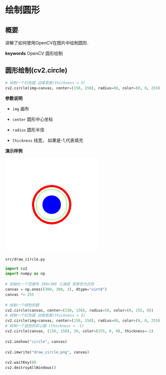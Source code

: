
# 绘制圆形

## 概要
讲解了如何使用OpenCV在图片中绘制圆形.

**keywords** OpenCV 圆形绘制 

## 圆形绘制(cv2.circle)

```python
# 绘制一个红色圆 边缘宽度(thickness = 5)
cv2.circle(img=canvas, center=(150, 150), radius=60, color=(0, 0, 255), thickness=5)
```

**参数说明**

* `img` 画布

* `center` 圆形中心坐标

* `radius` 圆形半径

* `thickness` 线宽， 如果是-1,代表填充

**演示样例**

![draw_circle.png](./image/draw_circle.png)

`src/draw_circle.py`

```python
import cv2
import numpy as np

# 初始化一个空画布 300×300 三通道 背景色为白色 
canvas = np.ones((300, 300, 3), dtype="uint8")
canvas *= 255

# 绘制一个绿色的圆
cv2.circle(canvas, center=(150, 150), radius=50, color=(0, 255, 0))
# 绘制一个红色圆 边缘宽度(thickness = 5)
cv2.circle(img=canvas, center=(150, 150), radius=60, color=(0, 0, 255), thickness=5)
# 绘制一个蓝色的实心圆 (thickness = -1)
cv2.circle(canvas, (150, 150), 30, color=(255, 0, 0), thickness=-1)

cv2.imshow("circle", canvas)

cv2.imwrite("draw_circle.png", canvas)

cv2.waitKey(0)
cv2.destroyAllWindows()
```